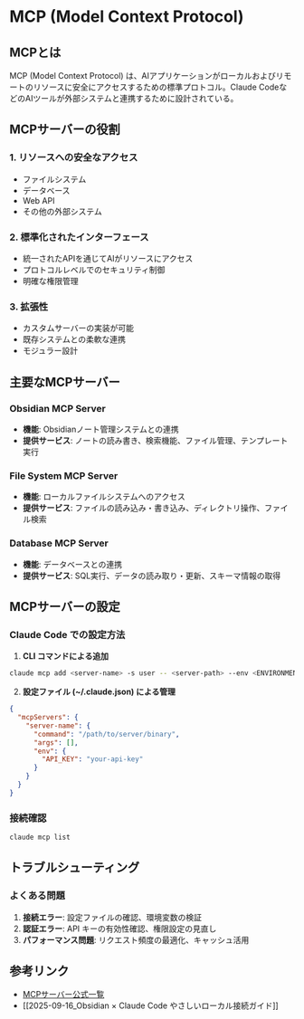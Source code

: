 # MCP (Model Context Protocol)

## MCPとは
MCP (Model Context Protocol) は、AIアプリケーションがローカルおよびリモートのリソースに安全にアクセスするための標準プロトコル。Claude CodeなどのAIツールが外部システムと連携するために設計されている。

## MCPサーバーの役割

### 1. リソースへの安全なアクセス
- ファイルシステム
- データベース
- Web API
- その他の外部システム

### 2. 標準化されたインターフェース
- 統一されたAPIを通じてAIがリソースにアクセス
- プロトコルレベルでのセキュリティ制御
- 明確な権限管理

### 3. 拡張性
- カスタムサーバーの実装が可能
- 既存システムとの柔軟な連携
- モジュラー設計

## 主要なMCPサーバー

### Obsidian MCP Server
- **機能**: Obsidianノート管理システムとの連携
- **提供サービス**: ノートの読み書き、検索機能、ファイル管理、テンプレート実行

### File System MCP Server
- **機能**: ローカルファイルシステムへのアクセス
- **提供サービス**: ファイルの読み込み・書き込み、ディレクトリ操作、ファイル検索

### Database MCP Server
- **機能**: データベースとの連携
- **提供サービス**: SQL実行、データの読み取り・更新、スキーマ情報の取得

## MCPサーバーの設定

### Claude Code での設定方法
1. **CLI コマンドによる追加**
```bash
claude mcp add <server-name> -s user -- <server-path> --env <ENVIRONMENT_VARIABLES>
```

2. **設定ファイル (~/.claude.json) による管理**
```json
{
  "mcpServers": {
    "server-name": {
      "command": "/path/to/server/binary",
      "args": [],
      "env": {
        "API_KEY": "your-api-key"
      }
    }
  }
}
```

### 接続確認
```bash
claude mcp list
```

## トラブルシューティング

### よくある問題
1. **接続エラー**: 設定ファイルの確認、環境変数の検証
2. **認証エラー**: API キーの有効性確認、権限設定の見直し
3. **パフォーマンス問題**: リクエスト頻度の最適化、キャッシュ活用

## 参考リンク
- [MCPサーバー公式一覧](https://github.com/modelcontextprotocol/servers?tab=readme-ov-file#%EF%B8%8F-official-integrations)
- [[2025-09-16_Obsidian × Claude Code やさしいローカル接続ガイド]]